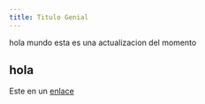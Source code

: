```yaml
---
title: Titulo Genial
---
```

hola mundo esta es una actualizacion del momento

## hola

Este en un [enlace](#hola)